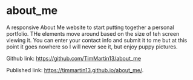 # about_me
A responsive About Me website to start putting together a personal portfolio.  THe elements move around based on the size of teh screen viewing it.  You can enter your contact info and submit it to me but at this point it goes nowhere so I will never see it, but enjoy puppy pictures.

Github link: https://github.com/TimMartin13/about_me

Published link: https://timmartin13.github.io/about_me/.


